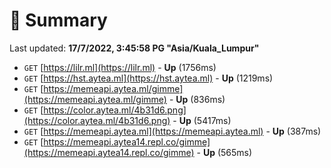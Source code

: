 # 📖 Summary
Last updated: **17/7/2022, 3:45:58 PG "Asia/Kuala_Lumpur"**

- `GET` [https://lilr.ml](https://lilr.ml) - **Up** (1756ms)
- `GET` [https://hst.aytea.ml](https://hst.aytea.ml) - **Up** (1219ms)
- `GET` [https://memeapi.aytea.ml/gimme](https://memeapi.aytea.ml/gimme) - **Up** (836ms)
- `GET` [https://color.aytea.ml/4b31d6.png](https://color.aytea.ml/4b31d6.png) - **Up** (5417ms)
- `GET` [https://memeapi.aytea.ml](https://memeapi.aytea.ml) - **Up** (387ms)
- `GET` [https://memeapi.aytea14.repl.co/gimme](https://memeapi.aytea14.repl.co/gimme) - **Up** (565ms)

